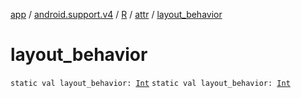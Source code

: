 [app](../../../index.md) / [android.support.v4](../../index.md) / [R](../index.md) / [attr](index.md) / [layout_behavior](./layout_behavior.md)

# layout_behavior

`static val layout_behavior: `[`Int`](https://kotlinlang.org/api/latest/jvm/stdlib/kotlin/-int/index.html)
`static val layout_behavior: `[`Int`](https://kotlinlang.org/api/latest/jvm/stdlib/kotlin/-int/index.html)